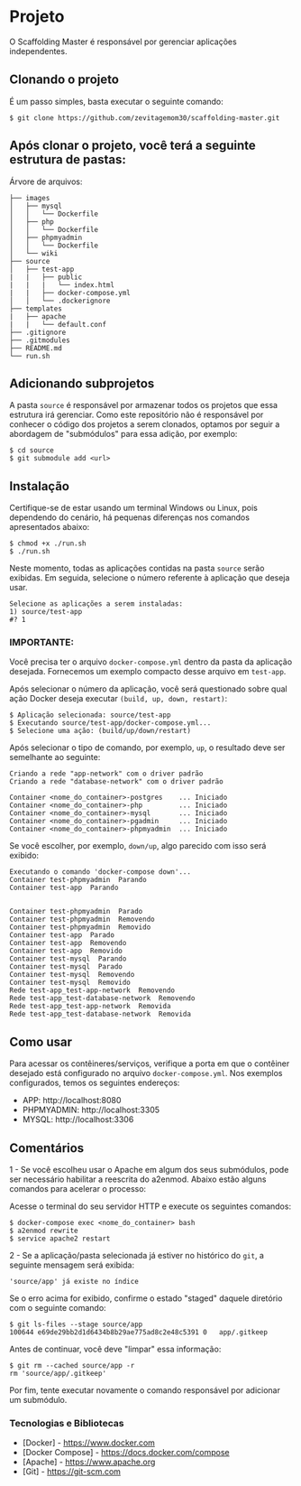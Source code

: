 # Projeto
O Scaffolding Master é responsável por gerenciar aplicações independentes.

## Clonando o projeto
É um passo simples, basta executar o seguinte comando:
```
$ git clone https://github.com/zevitagemom30/scaffolding-master.git
```

## Após clonar o projeto, você terá a seguinte estrutura de pastas:
Árvore de arquivos:
```
├── images
│   ├── mysql
│   │   └── Dockerfile
│   ├── php
│   │   └── Dockerfile
│   ├── phpmyadmin
│   │   └── Dockerfile
│   └── wiki
├── source
│   ├── test-app
|   |   ├── public
|   |   |   └── index.html
|   |   ├── docker-compose.yml
│   │   └── .dockerignore
├── templates
|   ├── apache
|   |   └── default.conf
├── .gitignore
├── .gitmodules
├── README.md
└── run.sh
```

## Adicionando subprojetos
A pasta `source` é responsável por armazenar todos os projetos que essa estrutura irá gerenciar. Como este repositório não é responsável por conhecer o código dos projetos a serem clonados, optamos por seguir a abordagem de "submódulos" para essa adição, por exemplo:

```
$ cd source
$ git submodule add <url>
```

## Instalação
Certifique-se de estar usando um terminal Windows ou Linux, pois dependendo do cenário, há pequenas diferenças nos comandos apresentados abaixo:

```
$ chmod +x ./run.sh
$ ./run.sh
```

Neste momento, todas as aplicações contidas na pasta `source` serão exibidas. Em seguida, selecione o número referente à aplicação que deseja usar.

```
Selecione as aplicações a serem instaladas:
1) source/test-app
#? 1
```

### IMPORTANTE:
Você precisa ter o arquivo `docker-compose.yml` dentro da pasta da aplicação desejada. Fornecemos um exemplo compacto desse arquivo em `test-app`.

Após selecionar o número da aplicação, você será questionado sobre qual ação Docker deseja executar `(build, up, down, restart)`:
```
$ Aplicação selecionada: source/test-app
$ Executando source/test-app/docker-compose.yml...
$ Selecione uma ação: (build/up/down/restart) 
```

Após selecionar o tipo de comando, por exemplo, `up`, o resultado deve ser semelhante ao seguinte:
``` 
Criando a rede "app-network" com o driver padrão
Criando a rede "database-network" com o driver padrão

Container <nome_do_container>-postgres    ... Iniciado
Container <nome_do_container>-php         ... Iniciado
Container <nome_do_container>-mysql       ... Iniciado
Container <nome_do_container>-pgadmin     ... Iniciado
Container <nome_do_container>-phpmyadmin  ... Iniciado
```

Se você escolher, por exemplo, `down/up`, algo parecido com isso será exibido:

```
Executando o comando 'docker-compose down'...
Container test-phpmyadmin  Parando
Container test-app  Parando


Container test-phpmyadmin  Parado
Container test-phpmyadmin  Removendo
Container test-phpmyadmin  Removido
Container test-app  Parado
Container test-app  Removendo
Container test-app  Removido
Container test-mysql  Parando
Container test-mysql  Parado
Container test-mysql  Removendo
Container test-mysql  Removido
Rede test-app_test-app-network  Removendo
Rede test-app_test-database-network  Removendo
Rede test-app_test-app-network  Removida
Rede test-app_test-database-network  Removida
```

## Como usar
Para acessar os contêineres/serviços, verifique a porta em que o contêiner desejado está configurado no arquivo `docker-compose.yml`. Nos exemplos configurados, temos os seguintes endereços:
- APP: http://localhost:8080
- PHPMYADMIN: http://localhost:3305
- MYSQL: http://localhost:3306

## Comentários
1 - Se você escolheu usar o Apache em algum dos seus submódulos, pode ser necessário habilitar a reescrita do a2enmod. Abaixo estão alguns comandos para acelerar o processo:

Acesse o terminal do seu servidor HTTP e execute os seguintes comandos:
```
$ docker-compose exec <nome_do_container> bash
$ a2enmod rewrite
$ service apache2 restart
```

2 - Se a aplicação/pasta selecionada já estiver no histórico do `git`, a seguinte mensagem será exibida:
```
'source/app' já existe no índice
```

Se o erro acima for exibido, confirme o estado "staged" daquele diretório com o seguinte comando:
```
$ git ls-files --stage source/app 
100644 e69de29bb2d1d6434b8b29ae775ad8c2e48c5391 0	app/.gitkeep 
```

Antes de continuar, você deve "limpar" essa informação:
```
$ git rm --cached source/app -r
rm 'source/app/.gitkeep'
```

Por fim, tente executar novamente o comando responsável por adicionar um submódulo.

### Tecnologias e Bibliotecas
- [Docker] - https://www.docker.com
- [Docker Compose] - https://docs.docker.com/compose
- [Apache] - https://www.apache.org
- [Git] - https://git-scm.com
